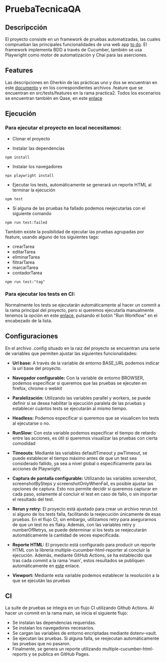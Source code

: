 # PruebaTecnicaQA

## Descripcción

El proyecto consiste en un framework de pruebas automatizadas, las cuales comprueban las principales funcionalidades de una web app [to do](https://todomvc.com/examples/vue/). El framework implementa BDD a través de Cucumber, también se usa Playwright como motor de automatización y Chai para las aserciones.

## Features

Las descripciones en Gherkin de las prácticas uno y dos se encuentran en este [documento](features.md) y en los correspondientes archivos
.feature que se encuentran en src/tests/features en la rama practica2. Todos los escenarios se encuentran también en Qase, en este [enlace](https://app.qase.io/project/PC)

## Ejecución

### Para ejecutar el proyecto en local necesitamos:

* Clonar el proyecto  

* Instalar las dependencias  

```shell
npm install
```

* Instalar los navegadores  

``` shell
npx playwright install
```

* Ejecutar los tests, automáticamente se generará un reporte HTML al terminar la ejecución  

```shell
npm test
```

* Si alguna  de las pruebas ha fallado podemos reejecutarlas con el siguiente comando

```shell
npm run test:failed
```

También existe la posibilidad de ejecutar las pruebas agrupadas por feature, usando alguno de los siguientes tags:

* crearTarea
* editarTarea
* eliminarTarea
* filtrarTarea
* marcarTarea
* contadorTarea  

```shell
npm run test:"tag"
```  

### Para ejecutar los tests en CI:  

Normalmente los tests se ejecutarán automáticamente al hacer un commit a la rama principal del proyecto, pero si queremos ejecutarla manualmente tenemos la opción en este [enlace](https://github.com/xn0-MM/pruebaTecnicaQA/actions/workflows/pro.yml), pulsando el botón "Run Workflow" en el encabezado de la lista.

## Configuraciones
En el archivo .config situado en la raiz del proyecto se encuentran una serie de variables que permiten ajustar las siguientes funcionalidades:

* **Url base:** A través de la variable de entorno BASE_URL podemos indicar la url base del proyecto.  

* **Navegador configurable:** Con la variable de entorno BROWSER, podemos especificar si queremos que las pruebas se ejecuten en firefox, chrome o webkit
* **Paralelización:** Utilizando las variables parallel y workers, se puede definir si se desea habilitar la ejecución paralela de las pruebas y establecer cuántos tests se ejecutarán al mismo tiempo.
* **Headless:** Podemos especificar si queremos que se visualicen los tests al ejecutarse o no.
* **RunSlow:** Con esta variable podemos especificar el tiempo de retardo entre las acciones, es útil si queremos visualizar las pruebas con cierta comodidad
* **Timeouts**: Mediante las variables defaultTimeout y pwTimeout, se puede establecer el tiempo máximo antes de que un test sea considerado fallido, ya sea a nivel global o específicamente para las acciones de Playwright.
* **Captura de pantalla configurable:** Utilizando las variables screenshot, screenshotBySteps y screenshotOnlyWhenFail, es posible ajustar las opciones de captura. Esto nos permite decidir si queremos capturar en cada paso, solamente al concluir el test en caso de fallo, o sin importar el resultado del test.
* **Rerun y retry:** El proyecto está ajustado para crear un archivo rerun.txt si alguno de los tests falla, facilitando la reejecución únicamente de esas pruebas. En el flujo CI, sin embargo, utilizamos retry para asegurarnos de que un test no es flaky. Además, con las variables retry y numberOfRetrys, se puede determinar si los tests se reejecutarán automáticamente la cantidad de veces especificada.
* **Reporte HTML:** El proyecto está configurado para producir un reporte HTML con la librería multiple-cucumber-html-reporter al concluir la ejecución. Además, mediante GitHub Actions, se ha establecido que tras cada commit a la rama 'main', estos resultados se publiquen automáticamente en [este](https://xn0-mm.github.io/pruebaTecnicaQA/) enlace.
* **Viewport:** Mediante esta variable podemos establecer la resolución a la que se ejecután las pruebas

## CI

La suite de pruebas se integra en un flujo CI utilizando Github Actions. Al hacer un commit en la rama main, se inicia el siguiente flujo:

* Se instalan las dependencias requeridas.
* Se instalan los navegadores necesarios.
* Se cargan las variables de entorno encriptadas mediante dotenv-vault.
* Se ejecutan las pruebas. Si alguna falla, se reejecutan automáticamente las pruebas que no pasaron.
* Finalmente, se genera un reporte utilizando multiple-cucumber-html-reports y se publica en GitHub Pages.
